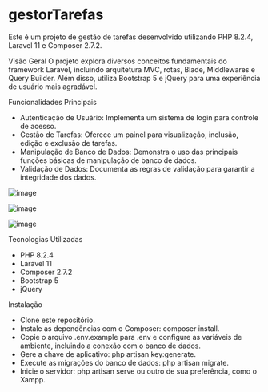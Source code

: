 # gestorTarefas

Este é um projeto de gestão de tarefas desenvolvido utilizando PHP 8.2.4, Laravel 11 e Composer 2.7.2.

Visão Geral
O projeto explora diversos conceitos fundamentais do framework Laravel, incluindo arquitetura MVC, rotas, Blade, Middlewares e Query Builder. Além disso, utiliza Bootstrap 5 e jQuery para uma experiência de usuário mais agradável.

Funcionalidades Principais
- Autenticação de Usuário: Implementa um sistema de login para controle de acesso.
- Gestão de Tarefas: Oferece um painel para visualização, inclusão, edição e exclusão de tarefas.
- Manipulação de Banco de Dados: Demonstra o uso das principais funções básicas de manipulação de banco de dados.
- Validação de Dados: Documenta as regras de validação para garantir a integridade dos dados.

![image](https://github.com/artisanbahia/gestorTarefas/assets/168686987/47e51de3-68b3-4884-bce3-aeaaa3396e0c)

![image](https://github.com/artisanbahia/gestorTarefas/assets/168686987/3c80c6a0-50a2-4024-8aa2-7ccee2cac313)

![image](https://github.com/artisanbahia/gestorTarefas/assets/168686987/9565e440-e2d0-4356-8023-8e50eca731c1)







Tecnologias Utilizadas
- PHP 8.2.4
- Laravel 11
- Composer 2.7.2
- Bootstrap 5
- jQuery


Instalação
- Clone este repositório.
- Instale as dependências com o Composer: composer install.
- Copie o arquivo .env.example para .env e configure as variáveis de ambiente, incluindo a conexão com o banco de dados.
- Gere a chave de aplicativo: php artisan key:generate.
- Execute as migrações do banco de dados: php artisan migrate.
- Inicie o servidor: php artisan serve ou outro de sua preferência, como o Xampp.


